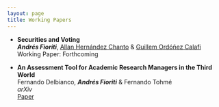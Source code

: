 ```yaml
---
layout: page
title: Working Papers
---
```

<!---
- **Signaling Equilibria in Takeovers under Risk Aversion**  
  Diego Carrasco-Novoa, _**Andrés Fioriti**_ & [Allan Hernández Chanto](https://sites.google.com/site/aherchanto/)    
  Working Paper: Forthcoming
  -->
  
- **Securities and Voting**  
  _**Andrés Fioriti**_, [Allan Hernández Chanto](https://sites.google.com/site/aherchanto/) & [Guillem Ordóñez Calafi](http://guillemordonez.weebly.com/)  
  Working Paper: Forthcoming
  
- **An Assessment Tool for Academic Research Managers in the Third World**  
  Fernando Delbianco, _**Andrés Fioriti**_ & Fernando Tohmé  
  *arXiv*  
  [Paper](https://arxiv.org/abs/2209.03199)

